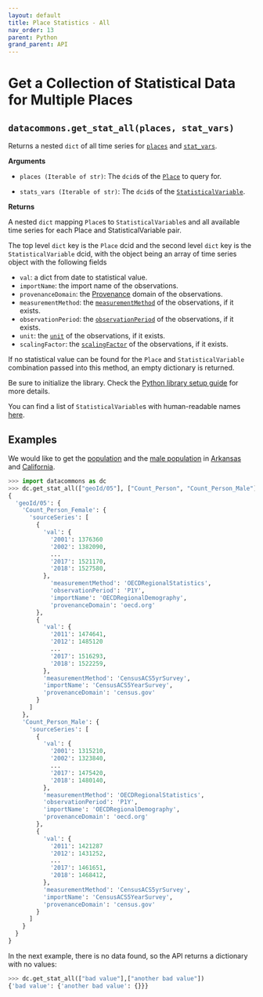 ```yaml
---
layout: default
title: Place Statistics - All
nav_order: 13
parent: Python
grand_parent: API
---
```


# Get a Collection of Statistical Data for Multiple Places

## `datacommons.get_stat_all(places, stat_vars)`

Returns a nested `dict` of all time series for [`places`](https://datacommons.org/browser/Place) and [`stat_vars`](https://datacommons.org/browser/StatisticalVariable).

**Arguments**

- `places (Iterable of str)`: The `dcid`s of the [`Place`](https://datacommons.org/browser/Place) to query for.

- `stats_vars (Iterable of str)`: The `dcid`s of the
  [`StatisticalVariable`](https://datacommons.org/browser/StatisticalVariable).

**Returns**

A nested `dict` mapping `Place`s to `StatisticalVariable`s and all available
time series for each Place and StatisticalVariable pair.

The top level `dict` key is the `Place` dcid and the second level `dict` key is the
`StatisticalVariable` dcid, with the object being an array of time series object
with the following fields

- `val`: a dict from date to statistical value.
- `importName`: the import name of the observations.
- `provenanceDomain`: the [Provenance](https://datacommons.org/browser/Provenance) domain of the observations.
- `measurementMethod`: the [`measurementMethod`](https://datacommons.org/browser/measurementMethod) of the observations, if it exists.
- `observationPeriod`: the [`observationPeriod`](https://datacommons.org/browser/observationPeriod) of the observations, if it exists.
- `unit`: the [`unit`](https://datacommons.org/browser/unit) of the observations, if it exists.
- `scalingFactor`: the [`scalingFactor`](https://datacommons.org/browser/scalingFactor) of the observations, if it exists.

If no statistical value can be found for the `Place` and `StatisticalVariable` combination passed into this method, an empty dictionary is returned.

Be sure to initialize the library. Check the [Python library setup guide](/api/python/) for more details.

You can find a list of `StatisticalVariable`s with human-readable names [here](/statistical_variables.html).

## Examples

We would like to get the [population](https://datacommons.org/browser/Count_Person) and the [male population](https://datacommons.org/browser/Count_Person_Male) in [Arkansas](https://datacommons.org/browser/geoId/05) and
[California](https://datacommons.org/browser/geoId/06).

```python
>>> import datacommons as dc
>>> dc.get_stat_all(["geoId/05"], ["Count_Person", "Count_Person_Male"])
{
  'geoId/05': {
    'Count_Person_Female': {
      'sourceSeries': [
        {
          'val': {
            '2001': 1376360
            '2002': 1382090,
            ...
            '2017': 1521170,
            '2018': 1527580,
          },
            'measurementMethod': 'OECDRegionalStatistics',
            'observationPeriod': 'P1Y',
            'importName': 'OECDRegionalDemography',
            'provenanceDomain': 'oecd.org'
        },
        {
          'val': {
            '2011': 1474641,
            '2012': 1485120
            ...
            '2017': 1516293,
            '2018': 1522259,
          },
          'measurementMethod': 'CensusACS5yrSurvey',
          'importName': 'CensusACS5YearSurvey',
          'provenanceDomain': 'census.gov'
        }
      ]
    },
    'Count_Person_Male': {
      'sourceSeries': [
        {
          'val': {
            '2001': 1315210,
            '2002': 1323840,
            ...
            '2017': 1475420,
            '2018': 1480140,
          },
          'measurementMethod': 'OECDRegionalStatistics',
          'observationPeriod': 'P1Y',
          'importName': 'OECDRegionalDemography',
          'provenanceDomain': 'oecd.org'
        },
        {
          'val': {
            '2011': 1421287
            '2012': 1431252,
            ...
            '2017': 1461651,
            '2018': 1468412,
          },
          'measurementMethod': 'CensusACS5yrSurvey',
          'importName': 'CensusACS5YearSurvey',
          'provenanceDomain': 'census.gov'
        }
      ]
    }
  }
}
```

In the next example, there is no data found, so the API returns a dictionary with no values:

```python
>>> dc.get_stat_all(["bad value"],["another bad value"])
{'bad value': {'another bad value': {}}}
```
